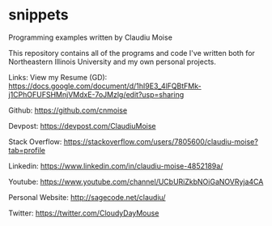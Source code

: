 # snippets
Programming examples written by Claudiu Moise

This repository contains all of the programs and code I've written both for Northeastern Illinois University and my own personal projects.

Links:
View my Resume (GD):
https://docs.google.com/document/d/1hI9E3_4lFQBtFMk-j1CPhOFUFSHMnjVMdxE-7oJMzlg/edit?usp=sharing

Github:
https://github.com/cnmoise

Devpost:
https://devpost.com/ClaudiuMoise

Stack Overflow:
https://stackoverflow.com/users/7805600/claudiu-moise?tab=profile

Linkedin: https://www.linkedin.com/in/claudiu-moise-4852189a/

Youtube:
https://www.youtube.com/channel/UCbURiZkbNOiGaNOVRyja4CA

Personal Website:
http://sagecode.net/claudiu/

Twitter:
https://twitter.com/CloudyDayMouse

